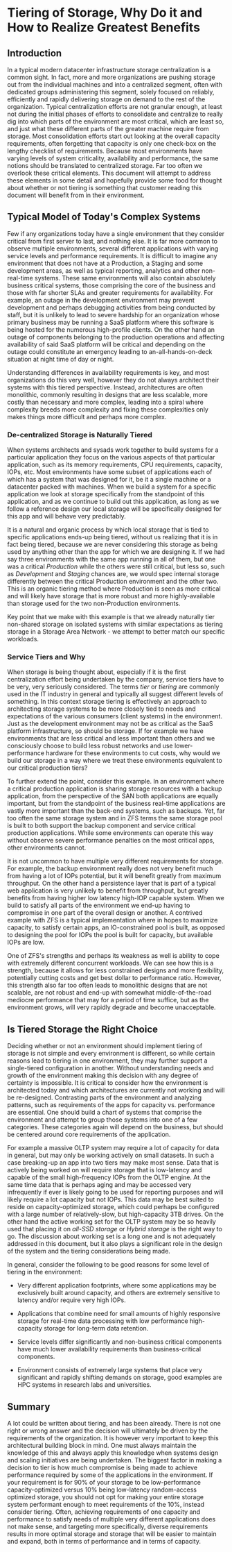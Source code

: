 # Tiering of Storage, Why Do it and How to Realize Greatest Benefits #

## Introduction ##

In a typical modern datacenter infrastructure storage centralization is a common sight. In fact, more and more organizations are pushing storage out from the individual machines and into a centralized segment, often with dedicated groups administering this segment, solely focused on reliably, efficiently and rapidly delivering storage on demand to the rest of the organization. Typical centralization efforts are not granular enough, at least not during the initial phases of efforts to consolidate and centralize to really dig into which parts of the environment are most critical, which are least so, and just what these different parts of the greater machine require from storage. Most consolidation efforts start out looking at the overall capacity requirements, often forgetting that capacity is only one check-box on the lengthy checklist of requirements. Because most environments have varying levels of system criticality, availability and performance, the same notions should be translated to centralized storage. Far too often we overlook these critical elements. This document will attempt to address these elements in some detail and hopefully provide some food for thought about whether or not tiering is something that customer reading this document will benefit from in their environment.

## Typical Model of Today's Complex Systems ##

Few if any organizations today have a single environment that they consider critical from first server to last, and nothing else. It is far more common to observe multiple environments, several different applications with varying service levels and performance requirements. It is difficult to imagine any environment that does not have at a Production, a Staging and some development areas, as well as typical reporting, analytics and other non-real-time systems. These same environments will also contain absolutely business critical systems, those comprising the core of the business and those with far shorter SLAs and greater requirements for availability. For example, an outage in the development environment may prevent development and perhaps debugging activities from being conducted by staff, but it is unlikely to lead to severe hardship for an organization whose primary business may be running a SaaS platform where this software is being hosted for the numerous high-profile clients. On the other hand an outage of components belonging to the production operations and affecting availability of said SaaS platform will be critical and depending on the outage could constitute an emergency leading to an-all-hands-on-deck situation at night time of day or night.

Understanding differences in availability requirements is key, and most organizations do this very well, however they do not always architect their systems with this tiered perspective. Instead, architectures are often monolithic, commonly resulting in designs that are less scalable, more costly than necessary and more complex, leading into a spiral where complexity breeds more complexity and fixing these complexities only makes things more difficult and perhaps more complex.

### De-centralized Storage is Naturally Tiered ###

When systems architects and sysads work together to build systems for a particular application they focus on the various aspects of that particular application, such as its memory requirements, CPU requirements, capacity, IOPs, etc. Most environments have some subset of applications each of which has a system that was designed for it, be it a single machine or a datacenter packed with machines. When we build a system for a specific application we look at storage specifically from the standpoint of this application, and as we continue to build out this application, as long as we follow a reference design our local storage will be specifically designed for this app and will behave very predictably.

It is a natural and organic process by which local storage that is tied to specific applications ends-up being tiered, without us realizing that it is in fact being tiered, because we are never considering this storage as being used by anything other than the app for which we are designing it. If we had say three environments with the same app running in all of them, but one was a critical *Production* while the others were still critical, but less so, such as *Development* and *Staging* chances are, we would spec internal storage differently between the critical Production environment and the other two. This is an organic tiering method where Production is seen as more critical and will likely have storage that is more robust and more highly-available than storage used for the two non-Production environments.

Key point that we make with this example is that we already naturally tier non-shared storage on isolated systems with similar expectations as tiering storage in a Storage Area Network - we attempt to better match our specific workloads.

### Service Tiers and Why ###

When storage is being thought about, especially if it is the first centralization effort being undertaken by the company, service tiers have to be very, very seriously considered. The terms *tier* or *tiering* are commonly used in the IT industry in general and typically all suggest different levels of something. In this context storage tiering is effectively an approach to architecting storage systems to be more closely tied to needs and expectations of the various consumers (client systems) in the environment. Just as the development environment may not be as critical as the SaaS platform infrastructure, so should be storage. If for example we have environments that are less critical and less important than others and we consciously choose to build less robust networks and use lower-performance hardware for these environments to cut costs, why would we build our storage in a way where we treat these environments equivalent to our critical production tiers?

To further extend the point, consider this example. In an environment where a critical production application is sharing storage resources with a backup application, from the perspective of the SAN both applications are equally important, but from the standpoint of the business real-time applications are vastly more important than the back-end systems, such as backups. Yet, far too often the same storage system and in ZFS terms the same storage pool is built to both support the backup component and service critical production applications. While some environments can operate this way without observe severe performance penalties on the most critical apps, other environments cannot.

It is not uncommon to have multiple very different requirements for storage. For example, the backup environment really does not very benefit much from having a lot of IOPs potential, but it will benefit greatly from maximum throughput. On the other hand a persistence layer that is part of a typical web application is very unlikely to benefit from throughput, but greatly benefits from having higher low latency high-IOP capable system. When we build to satisfy all parts of the environment we end-up having to compromise in one part of the overall design or another. A contrived example with ZFS is a typical implementation where in hopes to maximize capacity, to satisfy certain apps, an IO-constrained pool is built, as opposed to designing the pool for IOPs the pool is built for capacity, but available IOPs are low.

One of ZFS's strengths and perhaps its weakness as well is ability to cope with extremely different concurrent workloads. We can see how this is a strength, because it allows for less constrained designs and more flexibility, potentially cutting costs and get best dollar to performance ratio. However, this strength also far too often leads to monolithic designs that are not scalable, are not robust and end-up with somewhat middle-of-the-road mediocre performance that may for a period of time suffice, but as the environment grows, will very rapidly degrade and become unacceptable.

## Is Tiered Storage the Right Choice ##

Deciding whether or not an environment should implement tiering of storage is not simple and every environment is different, so while certain reasons lead to tiering in one environment, they may further support a single-tiered configuration in another. Without understanding needs and growth of the environment making this decision with any degree of certainty is impossible. It is critical to consider how the environment is architected today and which architectures are currently not working and will be re-designed. Contrasting parts of the environment and analyzing patterns, such as requirements of the apps for capacity vs. performance are essential. One should build a chart of systems that comprise the environment and attempt to group those systems into one of a few categories. These categories again will depend on the business, but should be centered around core requirements of the application. 

For example a massive OLTP system may require a lot of capacity for data in general, but may only be working actively on small datasets. In such a case breaking-up an app into two tiers may make most sense. Data that is actively being worked on will require storage that is low-latency and capable of the small high-frequency IOPs from the OLTP engine. At the same time data that is perhaps aging and may be accessed very infrequently if ever is likely going to be used for reporting purposes and will likely require a lot capacity but not IOPs. This data may be best suited to reside on capacity-optimized storage, which could perhaps be configured with a large number of relatively-slow, but high-capacity 3TB drives. On the other hand the active working set for the OLTP system may be so heavily used that placing it on *all-SSD storage* or *Hybrid storage* is the right way to go. The discussion about working set is a long one and is not adequately addressed in this document, but it also plays a significant role in the design of the system and the tiering considerations being made.

In general, consider the following to be good reasons for some level of tiering in the environment:

* Very different application footprints, where some applications may be exclusively built around capacity, and others are extremely sensitive to latency and/or require very high IOPs.

* Applications that combine need for small amounts of highly responsive storage for real-time data processing with low performance high-capacity storage for long-term data retention.

* Service levels differ significantly and non-business critical components have much lower availability requirements than business-critical components.

* Environment consists of extremely large systems that place very significant and rapidly shifting demands on storage, good examples are HPC systems in research labs and universities.

## Summary ##

A lot could be written about tiering, and has been already. There is not one right or wrong answer and the decision will ultimately be driven by the requirements of the organization. It is however very important to keep this architectural building block in mind. One must always maintain the knowledge of this and always apply this knowledge when systems design and scaling initiatives are being undertaken. The biggest factor in making a decision to tier is how much compromise is being made to achieve performance required by some of the applications in the environment. If your requirement is for 90% of your storage to be low-performance capacity-optimized versus 10% being low-latency random-access optimized storage, you should not opt for making your entire storage system performant enough to meet requirements of the 10%, instead consider tiering. Often, achieving requirements of one capacity and performance to satisfy needs of multiple very different applications does not make sense, and targeting more specifically, diverse requirements results in more optimal storage and storage that will be easier to maintain and expand, both in terms of performance and in terms of capacity.
